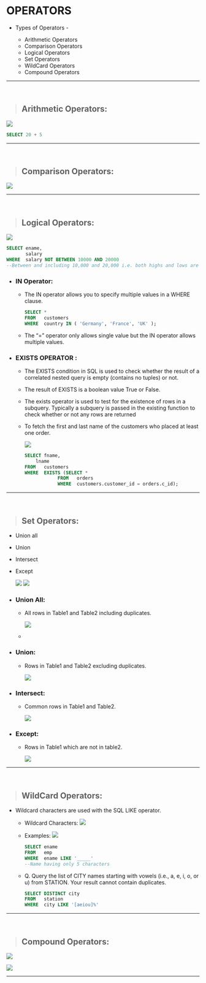 # **OPERATORS**

- Types of Operators -

  - Arithmetic Operators
  - Comparison Operators
  - Logical Operators
  - Set Operators
  - WildCard Operators
  - Compound Operators

---

<br>  

> ## **Arithmetic Operators:**

**![](https://lh5.googleusercontent.com/oH30KASz8hTCdK2exB3bUDHwe-usr2XLI4qVvPOKgfaLNbmKiDqwhBwaIRx5JHb8ZCDJWyLuib2Zso4rvgKnqzU5t0C9ZNxlMjXZsn-1YD7HvuFblLy0LIZOSA1kvu1XIKwca7NFl_XFk-bjGW6h4w)**

```sql
SELECT 20 + 5 
```

---

<br>  

> ## **Comparison Operators:**

**![](https://lh3.googleusercontent.com/7dvy70eiVxbWGZ3MUs86vc9nm5siWfV5h7OZKIi9tNMyrggm-ymQM1yMcAuA4fG1UBup3qqcTC0tJZhbJ2SQfSllScWkNQvOMMtm8wvzCtmq05Q9AM9i6F0U1kwjtcTWRUu7jtV2FBpRaxnsD4VK6A)**

---

<br>  

> ## **Logical Operators:**

**![](https://lh5.googleusercontent.com/1N38rlHiskhbXEepD7N93kQ5_F5Gfj-7XmsB_mLMCDXCt0A2iyvFWwn3XmacIh5eqQWtvt7VyTHx4sFrGdx8KP_A1onzVwyu9YlTYJNfYTjWrpUCSuxuLoFM5VX0On744fZFQkJZpWgPkiYcgAmacg)**

```sql
SELECT ename, 
       salary 
WHERE  salary NOT BETWEEN 10000 AND 20000 
--Between and including 10,000 and 20,000 i.e. both highs and lows are included.
```



- ### **IN Operator:**

  - The IN operator allows you to specify multiple values in a WHERE clause.

    ```sql
    SELECT * 
    FROM   customers 
    WHERE  country IN ( 'Germany', 'France', 'UK' ); 
    ```

  - The “=” operator only allows single value but the IN operator allows multiple values.


- ### **EXISTS OPERATOR :**

  - The EXISTS condition in SQL is used to check whether the result of a correlated nested query is empty (contains no tuples) or not.

  - The result of EXISTS is a boolean value True or False.

  - The exists operator is used to test for the existence of rows in a subquery. Typically a subquery is passed in the existing function to check whether or not any rows are returned

  - To fetch the first and last name of the customers who placed at least one order.

    **![](https://lh5.googleusercontent.com/MgXPzTMbeNkmdUziEyM7ziT3kJS70IQ72VzsqFzxJ3t2Jxnfet0XBQKSdDKSvu5Nemfl98Qimolg-0mjFA94QvvdSti8rvatuwbOrjvpQDv29mdm9QHuDYZoBihYd0IIKHFAWk9Rvmh2fnt1mJbsFg)**

    ```sql
    SELECT fname,
        lname
    FROM   customers
    WHERE  EXISTS (SELECT *
                FROM   orders
                WHERE  customers.customer_id = orders.c_id);
    ```

---

<br>  

> ## **Set Operators:**

- Union all
- Union
- Intersect
- Except

    **![](https://lh5.googleusercontent.com/qI51tvF8Jjmx-XJ5xeWvBpWB3lqhg0wYPlJ28K94yPt_s4oNeWTAWrwG6h08cFROOgfivwSZvHtq4OiU49V0eI4m9qN2MTm1bvOQJyb_E5_qbNZYh2p-NIvSgnuAtGSJ0NnlvSTFqrEzrP9E-sEnaA)**
    **![](https://lh5.googleusercontent.com/UbbBLNxNSpTMkiH7PQtx87Mvjx89z42-m9bxF-tTXxwuCH7bn9rcuyss92_vsR1IhR7H6nrh6ivzHGiD0ccIS0lWRBc3Dd7yFebtJJYH0yvKYbxeWUhUlQCYOg23RTHiXfxWhqOPOdNS9fUbXGmViQ)**


- ### **Union All:** 
  
  - All rows in Table1 and Table2 including duplicates.
  
    **![](https://lh3.googleusercontent.com/VyEV9zWkwahsW1M0gjZD7YI1z90kgIKYOr9Od_ruZvjWIZfT1yTuoToQJt7RSp6WpyelSSPzIzad3_0X4Q9sYVEZM1-b6lfikCtQGcelA24cR7TfmHtMGD67trucSeqCxGyRvpZitAQcQ-2XJ-3P-A)**

  - 
  

- ### **Union:**
  
  - Rows in Table1 and Table2 excluding duplicates.
  
    **![](https://lh4.googleusercontent.com/N1lvEcLE6enQbSR71RBCR0CHtWbpp5JLRkvDSSbES6w0W197RK4eQDk1YwuE4nYzlzDRp_qPvp5nL9hgYOayruIskhVYGPSuwXtvE1wJO_Sq2dhfd_sUcLYt1UxpzsySDk0WCU6cDzZ3rtafSXSBRg)**

- ### **Intersect:**
  
  - Common rows in Table1 and Table2.

    **![](https://lh3.googleusercontent.com/Qs56NXyd7w2uwcK6ad7eyYr3BYtbrJyBzIBEvJoDoLdkrDw-JNysvlzFa29cFdgeIX18rKDXl3UBw4XMRUN2fqNaX5FB0dy88Sw8zVbT-kySf5oJNhiAK4iRLfaUVLvvFdqceNuhU_V51NZ5BAwmcw)**

- ### **Except:**

  - Rows in Table1 which are not in table2.

    **![](https://lh4.googleusercontent.com/xNqwoedYiSzJGl9FvY-dA6bE5yqJeuAGCTxDgom27vMrLByEKpq1IWrDdV6Bw2Im0-8LvTo6dahcAGO85EQAJ-hJ1wnUzBEe3uWKvaD-wDk7rSBXeloRrFKnK4bYvZm6VX5IgHs0KfUpryvd0r61sg)**


---

<br>  


> ## **WildCard Operators:**

- Wildcard characters are used with the SQL LIKE operator. 

  - Wildcard Characters:
**![](https://lh4.googleusercontent.com/mDWWfvRLnH1BbznpxfpQboJMsACRF4JCWsLN8oT1Dp_eJ-nWa-dyOi0NOZsIgP2J3Z-WjIBomVP3z2XbNQVWtANPqW0PF5ZjtAfpnuCTDcOyJCejbj0lqYW3zBUa8p4aVoipxTq5mrJieVvr1nU3tg)**

  - Examples:
**![](https://lh6.googleusercontent.com/rgCYIjRp8MEVwi8--jbhZf0L4cIjk9OVvTujDt52n6xnk70kqydwdROyUJA1VR5ptqMZgLuqVSgUSZ7EkUgXGIarkVPYmZc3Wyy0MV0BH8HmlPOOOpsUOTf4ZFYxB9316PUai8t_-gc58IcbGR_wsA)**

    ```sql
    SELECT ename 
    FROM   emp 
    WHERE  ename LIKE '_____' 
    --Name having only 5 characters 
    ```


  - Q. Query the list of CITY names starting with vowels (i.e., a, e, i, o, or u) from STATION. Your result cannot contain duplicates.

    ```sql
    SELECT DISTINCT city 
    FROM   station 
    WHERE  city LIKE '[aeiou]%' 
    ```

---

<br>  

> ## **Compound Operators:**

**![](https://lh6.googleusercontent.com/WfCwx94hgeAM9VMPBOHjmNjaPZ7z56HgzniBMk4X5Cqkz8MGP8J7dy7_F57zW_boMuUMxN4kMQ6QxsyCUF4dRAYfVfqMUGjA5U1oqNOa0I2Xi85DkHktr9Tl3rale7oKzXzMxeCeQuXyKWR_IKVTMg)**

**![](https://lh6.googleusercontent.com/VL0qrciLelshCx5dQZHRD412mi5-YiyaF4ZmykPhPAsd0cBe5AL8oQ3UHYGcds2U5KNB_s7_XIwwgkV5dO6DFaOszHY1d6xpqxTRZmiD-hbz-wldhHVcSNo1NEz6XMZgzZBjRSW3t3iynCCrlMX3ng)**

---

<br>

